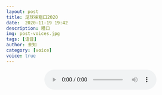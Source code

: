 ```yaml
---
layout: post
title: 足球袜粗口2020
date:  2020-11-19 19:42
description: 粗口
img: post-voices.jpg
tags: [语音]
author: 未知
category: [voice]
voice: true
---
```

<div align="center">
  <audio controls>
    <source src="https://www.wmnhw.workers.dev/1:/%E7%B2%97%E5%8F%A3%E8%AF%AD%E9%9F%B3/%E5%85%B6%E4%BB%96/%E8%B6%B3%E7%90%83%E8%A2%9C%E7%B2%97%E5%8F%A32020.mp3" type="audio/mpeg">
    <embed height="0" width="0" src="horse.mp3">
  </audio>
</div>
